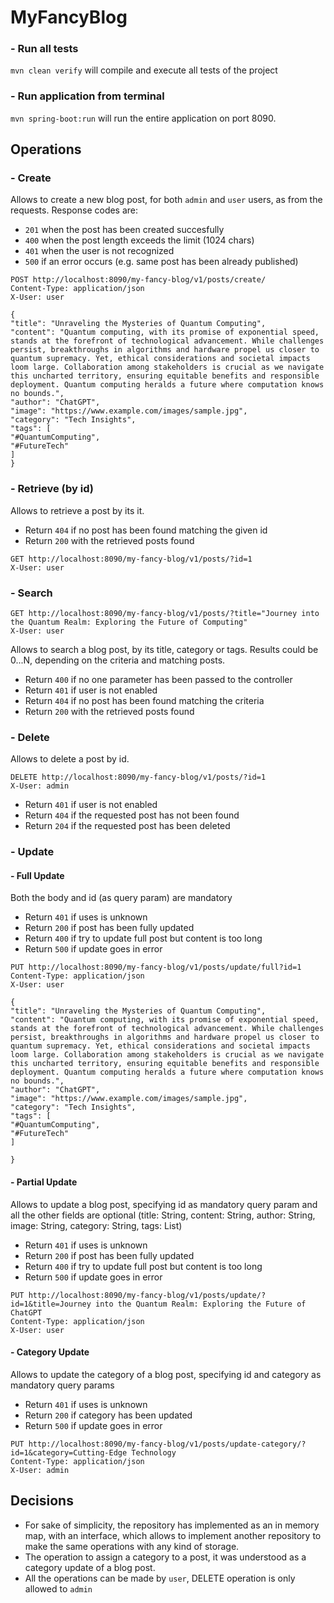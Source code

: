 # MyFancyBlog

### - Run all tests

`mvn clean verify` will compile and execute all tests of the project

### - Run application from terminal

`mvn spring-boot:run` will run the entire application on port 8090.

## Operations

### - Create

Allows to create a new blog post, for both `admin` and `user` users, as from the requests. Response codes are:

- `201` when the post has been created succesfully
- `400` when the post length exceeds the limit (1024 chars)
- `401` when the user is not recognized
- `500` if an error occurs (e.g. same post has been already published)

```
POST http://localhost:8090/my-fancy-blog/v1/posts/create/
Content-Type: application/json
X-User: user

{
"title": "Unraveling the Mysteries of Quantum Computing",
"content": "Quantum computing, with its promise of exponential speed, stands at the forefront of technological advancement. While challenges persist, breakthroughs in algorithms and hardware propel us closer to quantum supremacy. Yet, ethical considerations and societal impacts loom large. Collaboration among stakeholders is crucial as we navigate this uncharted territory, ensuring equitable benefits and responsible deployment. Quantum computing heralds a future where computation knows no bounds.",
"author": "ChatGPT",
"image": "https://www.example.com/images/sample.jpg",
"category": "Tech Insights",
"tags": [
"#QuantumComputing",
"#FutureTech"
]
}
```

### - Retrieve (by id)

Allows to retrieve a post by its it.

- Return `404` if no post has been found matching the given id
- Return `200` with the retrieved posts found

```
GET http://localhost:8090/my-fancy-blog/v1/posts/?id=1
X-User: user
```

### - Search

````
GET http://localhost:8090/my-fancy-blog/v1/posts/?title="Journey into the Quantum Realm: Exploring the Future of Computing"
X-User: user
````

Allows to search a blog post, by its title, category or tags. Results could be 0...N, depending on the criteria and
matching posts.

- Return `400` if no one parameter has been passed to the controller
- Return `401` if user is not enabled
- Return `404` if no post has been found matching the criteria
- Return `200` with the retrieved posts found

### - Delete

Allows to delete a post by id.

```
DELETE http://localhost:8090/my-fancy-blog/v1/posts/?id=1
X-User: admin
```

- Return `401` if user is not enabled
- Return `404` if the requested post has not been found
- Return `204` if the requested post has been deleted

### - Update

#### - Full Update

Both the body and id (as query param) are mandatory

- Return `401` if uses is unknown
- Return `200` if post has been fully updated
- Return `400` if try to update full post but content is too long
- Return `500` if update goes in error

```
PUT http://localhost:8090/my-fancy-blog/v1/posts/update/full?id=1
Content-Type: application/json
X-User: user

{
"title": "Unraveling the Mysteries of Quantum Computing",
"content": "Quantum computing, with its promise of exponential speed, stands at the forefront of technological advancement. While challenges persist, breakthroughs in algorithms and hardware propel us closer to quantum supremacy. Yet, ethical considerations and societal impacts loom large. Collaboration among stakeholders is crucial as we navigate this uncharted territory, ensuring equitable benefits and responsible deployment. Quantum computing heralds a future where computation knows no bounds.",
"author": "ChatGPT",
"image": "https://www.example.com/images/sample.jpg",
"category": "Tech Insights",
"tags": [
"#QuantumComputing",
"#FutureTech" 
]

}
```

#### - Partial Update

Allows to update a blog post, specifying id as mandatory query param and all the other fields are optional
(title: String, content: String, author: String, image: String, category: String, tags: List<String>)

- Return `401` if uses is unknown
- Return `200` if post has been fully updated
- Return `400` if try to update full post but content is too long
- Return `500` if update goes in error

```
PUT http://localhost:8090/my-fancy-blog/v1/posts/update/?id=1&title=Journey into the Quantum Realm: Exploring the Future of ChatGPT
Content-Type: application/json
X-User: user
```

#### - Category Update

Allows to update the category of a blog post, specifying id and category as mandatory query params

- Return `401` if uses is unknown
- Return `200` if category has been updated
- Return `500` if update goes in error

```
PUT http://localhost:8090/my-fancy-blog/v1/posts/update-category/?id=1&category=Cutting-Edge Technology
Content-Type: application/json
X-User: admin
```

## Decisions

- For sake of simplicity, the repository has implemented as an in memory map, with an interface, which allows to
  implement another repository to make the same operations with any kind of storage.
- The operation to assign a category to a post, it was understood as a category update of a blog post.
- All the operations can be made by `user`, DELETE operation is only allowed to `admin`
